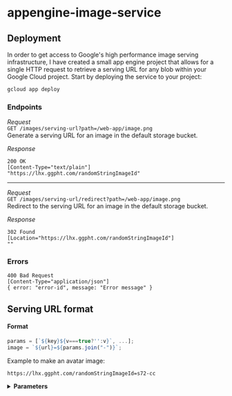 # appengine-image-service

## Deployment

In order to get access to Google's high performance image serving infrastructure, I have created a small app engine project that allows for a single HTTP request to retrieve a serving URL for any blob within your Google Cloud project. Start by deploying the service to your project:

```bash
gcloud app deploy
```

### Endpoints

_Request_  
`GET /images/serving-url?path=/web-app/image.png`  
Generate a serving URL for an image in the default storage bucket.

_Response_

```
200 OK
[Content-Type="text/plain"]
"https://lhx.ggpht.com/randomStringImageId"
```

<hr />

_Request_  
`GET /images/serving-url/redirect?path=/web-app/image.png`  
Redirect to the serving URL for an image in the default storage bucket.

_Response_

```
302 Found
[Location="https://lhx.ggpht.com/randomStringImageId"]
""
```

### Errors

```
400 Bad Request
[Content-Type="application/json"]
{ error: "error-id", message: "Error message" }
```

## Serving URL format

#### Format

```javascript
params = [`${key}${v===true?'':v}`, ...];
image = `${url}=${params.join("-")}`;
```

Example to make an avatar image:

```
https://lhx.ggpht.com/randomStringImageId=s72-cc
```

<details>
<summary><b>Parameters</b></summary>
<p>

```
int:  s   ==> Size
int:  w   ==> Width
bool: c   ==> Crop
hex:  c   ==> BorderColor
bool: d   ==> Download
int:  h   ==> Height
bool: s   ==> Stretch
bool: h   ==> Html
bool: p   ==> SmartCrop
bool: pa  ==> PreserveAspectRatio
bool: pd  ==> Pad
bool: pp  ==> SmartCropNoClip
bool: pf  ==> SmartCropUseFace
int:  p   ==> FocalPlane
bool: n   ==> CenterCrop
int:  r   ==> Rotate
bool: r   ==> SkipRefererCheck
bool: fh  ==> HorizontalFlip
bool: fv  ==> VerticalFlip
bool: cc  ==> CircleCrop
bool: ci  ==> ImageCrop
bool: o   ==> Overlay
str:  o   ==> EncodedObjectId
str:  j   ==> EncodedFrameId
int:  x   ==> TileX
int:  y   ==> TileY
int:  z   ==> TileZoom
bool: g   ==> TileGeneration
bool: fg  ==> ForceTileGeneration
bool: ft  ==> ForceTransformation
int:  e   ==> ExpirationTime
str:  f   ==> ImageFilter
bool: k   ==> KillAnimation
int:  k   ==> FocusBlur
bool: u   ==> Unfiltered
bool: ut  ==> UnfilteredWithTransforms
bool: i   ==> IncludeMetadata
bool: ip  ==> IncludePublicMetadata
bool: a   ==> EsPortraitApprovedOnly
int:  a   ==> SelectFrameint
int:  m   ==> VideoFormat
int:  vb  ==> VideoBegin
int:  vl  ==> VideoLength
bool: lf  ==> LooseFaceCrop
bool: mv  ==> MatchVersion
bool: id  ==> ImageDigest
int:  ic  ==> InternalClient
bool: b   ==> BypassTakedown
int:  b   ==> BorderSize
str:  t   ==> Token
str:  nt0 ==> VersionedToken
bool: rw  ==> RequestWebp
bool: rwu ==> RequestWebpUnlessMaybeTransparent
bool: rwa ==> RequestAnimatedWebp
bool: nw  ==> NoWebp
bool: rh  ==> RequestH264
bool: nc  ==> NoCorrectExifOrientation
bool: nd  ==> NoDefaultImage
bool: no  ==> NoOverlay
str:  q   ==> QueryString
bool: ns  ==> NoSilhouette
int:  l   ==> QualityLevel
int:  v   ==> QualityBucket
bool: nu  ==> NoUpscale
bool: rj  ==> RequestJpeg
bool: rp  ==> RequestPng
bool: rg  ==> RequestGif
bool: pg  ==> TilePyramidAsProto
bool: mo  ==> Monogram
bool: al  ==> Autoloop
int:  iv  ==> ImageVersion
int:  pi  ==> PitchDegrees
int:  ya  ==> YawDegrees
int:  ro  ==> RollDegrees
int:  fo  ==> FovDegrees
bool: df  ==> DetectFaces
str:  mm  ==> VideoMultiFormat
bool: sg  ==> StripGoogleData
bool: gd  ==> PreserveGoogleData
bool: fm  ==> ForceMonogram
int:  ba  ==> Badge
int:  br  ==> BorderRadius
hex:  bc  ==> BackgroundColor
hex:  pc  ==> PadColor
hex:  sc  ==> SubstitutionColor
bool: dv  ==> DownloadVideo
bool: md  ==> MonogramDogfood
int:  cp  ==> ColorProfile
bool: sm  ==> StripMetadata
int:  cv  ==> FaceCropVersion
```

</p>
</details>
